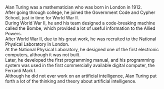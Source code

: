 Alan Turing was a mathematician who was born in London in 1912.  
After going through college, he joined the Government Code and Cypher School, just in time for World War II.  
During World War II, he and his team designed a code-breaking machine called the Bombe, which provided a lot of useful information to the Allied Powers.  
After World War II, due to his great work, he was recruited to the National Physical Laboratory in London.  
At the National Physical Laboratory, he designed one of the first electronic computers, although it was not built.  
Later, he developed the first programming manual, and his programming system was used in the first commercially available digital computer, the Ferranti Mark I.  
Although he did not ever work on an artificial intelligence, Alan Turing put forth a lot of the thinking and theory about artificial intelligence.   